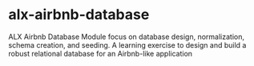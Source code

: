 # alx-airbnb-database
ALX Airbnb Database Module focus on database design, normalization, schema creation, and seeding. A learning exercise to design and build a robust relational database for an Airbnb-like application

